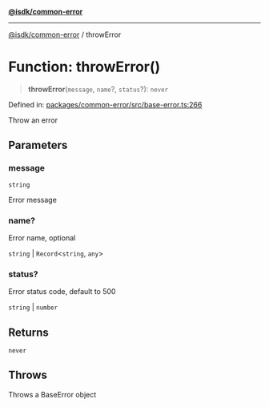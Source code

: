 [**@isdk/common-error**](../README.md)

***

[@isdk/common-error](../globals.md) / throwError

# Function: throwError()

> **throwError**(`message`, `name`?, `status`?): `never`

Defined in: [packages/common-error/src/base-error.ts:266](https://github.com/isdk/common-error.js/blob/577bb8389747251b05fc6177a60862a64b029c0d/src/base-error.ts#L266)

Throw an error

## Parameters

### message

`string`

Error message

### name?

Error name, optional

`string` | `Record`\<`string`, `any`\>

### status?

Error status code, default to 500

`string` | `number`

## Returns

`never`

## Throws

Throws a BaseError object
